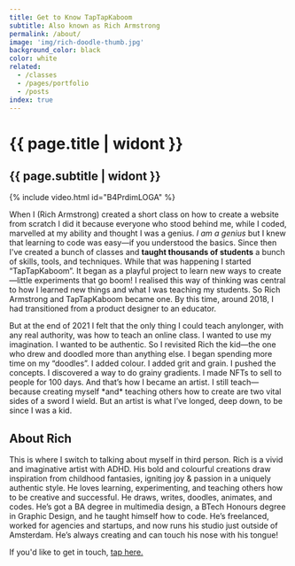 ```yaml
---
title: Get to Know TapTapKaboom
subtitle: Also known as Rich Armstrong
permalink: /about/
image: 'img/rich-doodle-thumb.jpg'
background_color: black
color: white
related:
  - /classes
  - /pages/portfolio
  - /posts
index: true
---
```


# {{ page.title | widont }}
## {{ page.subtitle | widont }}

{% include video.html id="B4PrdimLOGA" %}

<p>When I (Rich Armstrong) created a short class on how to create a website from scratch I did it because everyone who stood behind me, while I coded, marvelled at my ability and thought I was a genius. <em>I am a genius</em> but I knew that learning to code was easy—if you understood the basics. Since then I've created a bunch of classes and <strong>taught thousands of students</strong> a bunch of skills, tools, and techniques. While that was happening I started “TapTapKaboom”. It began as a playful project to learn new ways to create—little experiments that go boom! I realised this way of thinking was central to how I learned new things and what I was teaching my students. So Rich Armstrong and TapTapKaboom became one. By this time, around 2018, I had transitioned from a product designer to an educator.</p>

<p>But at the end of 2021 I felt that the only thing I could teach anylonger, with any real authority, was how to teach an online class. I wanted to use my imagination. I wanted to be authentic. So I revisited Rich the kid—the one who drew and doodled more than anything else. I began spending more time on my “doodles”. I added colour. I added grit and grain. I pushed the concepts. I discovered a way to do grainy gradients. I made NFTs to sell to people for 100 days. And that’s how I became an artist. I still teach—because creating myself *and* teaching others how to create are two vital sides of a sword I wield. But an artist is what I’ve longed, deep down, to be since I was a kid.</p>

<h2>About Rich</h2>
<p>This is where I switch to talking about myself in third person. Rich is a vivid and imaginative artist with ADHD. His bold and colourful creations draw inspiration from childhood fantasies, igniting joy &amp; passion in a uniquely authentic style. He loves learning, experimenting, and teaching others how to be creative and successful. He draws, writes, doodles, animates, and codes. He’s got a BA degree in multimedia design, a BTech Honours degree in Graphic Design, and he taught himself how to code. He’s freelanced, worked for agencies and startups, and now runs his studio just outside of Amsterdam. He’s always creating and can touch his nose with his tongue!</p>

<p>If you'd like to get in touch, <a href="{% link pages/contact.md %}">tap here.</a></p>
